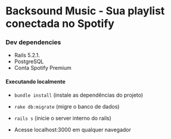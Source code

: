 # Backsound Music - Sua playlist conectada no Spotify

### Dev dependencies
- Rails 5.2.1.
- PostgreSQL
- Conta Spotify Premium

#### Executando localmente
- `bundle install` (instale as dependências do projeto)
- `rake db:migrate` (migre o banco de dados)
- `rails s` (inicie o server interno do rails)

- Acesse localhost:3000 em qualquer navegador
